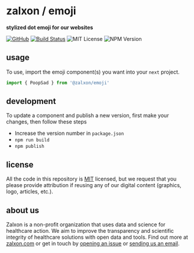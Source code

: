 # zalxon / emoji

**stylized dot emoji for our websites**

[![GitHub][github-badge]][github]
[![Build Status]][actions]
![MIT License][]
![NPM Version][]

[github]: https://github.com/zalxon/emoji
[github-badge]: https://badgen.net/badge/-/github?icon=github&label
[build status]: https://github.com/zalxon/emoji/actions/workflows/main.yml/badge.svg
[actions]: https://github.com/zalxon/emoji/actions/workflows/main.yml
[mit license]: https://badgen.net/badge/license/MIT/blue
[npm version]: https://badgen.net/npm/v/@zalxon/emoji

## usage

To use, import the emoji component(s) you want into your `next` project.

```jsx
import { PoopSad } from '@zalxon/emoji'
```

## development

To update a component and publish a new version, first make your changes, then follow these steps

- Increase the version number in `package.json`
- `npm run build`
- `npm publish`

## license

All the code in this repository is [MIT](https://choosealicense.com/licenses/mit/) licensed, but we request that you please provide attribution if reusing any of our digital content (graphics, logo, articles, etc.).

## about us

Zalxon is a non-profit organization that uses data and science for healthcare action. We aim to improve the transparency and scientific integrity of healthcare solutions with open data and tools. Find out more at [zalxon.com](https://zalxon.com/) or get in touch by [opening an issue](https://github.com/zalxon/emoji/issues/new) or [sending us an email](mailto:hello@zalxon.com).
